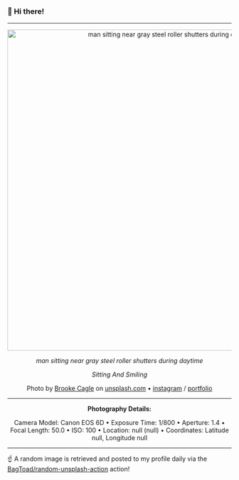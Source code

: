 ### 👋 Hi there!

----
<div align="center">
  <img width="720" src="https://images.unsplash.com/photo-1489980557514-251d61e3eeb6?crop=entropy&cs=tinysrgb&fit=max&fm=jpg&ixid=M3w1NTI0NDl8MHwxfHJhbmRvbXx8fHx8fHx8fDE3MDU4Nzc1MjF8&ixlib=rb-4.0.3&q=80&w=1080" alt="man sitting near gray steel roller shutters during daytime">
  
  <em>man sitting near gray steel roller shutters during daytime</em>
  
  <em>Sitting And Smiling</em>

  Photo by [Brooke Cagle](https://www.tributarystudio.co/) on [unsplash.com](https://unsplash.com/) • [instagram](https://instagram.com/tributarystudio.co) / [portfolio](https://www.tributarystudio.co/)

  ---
  
  **Photography Details:**

Camera Model: Canon EOS 6D • Exposure Time: 1/800 • Aperture: 1.4 • Focal Length: 50.0 • ISO: 100 • Location: null (null) • Coordinates: Latitude null, Longitude null

</div>

----

☝️ A random image is retrieved and posted to my profile daily via the [BagToad/random-unsplash-action](https://github.com/BagToad/random-unsplash-action) action!
